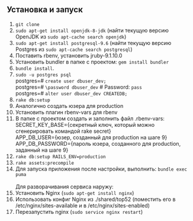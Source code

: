 ## Установка и запуск

1. `git clone`
2. `sudo apt-get install openjdk-8-jdk` (найти текущую версию OpenJDK из `sudo apt-cache search openjdk`)
3. `sudo apt-get install postgresql-9.6` (найти текущую версию Postgres из `sudo apt-cache search postgresql`)
4. Поставить rbenv, установить jruby-9.1.10.0
5. Установить bundler в папке с проектом: `gem install bundler`
6. `bundle install`.
7. `sudo -u postgres psql`<br />
postgres=# `create user dbuser_dev;`<br />
postgres=# `\password dbuser_dev`  # Password: `pass`<br />
postgres=# `alter user dbuser_dev CREATEDB;`
8. `rake db:setup`
9. Аналогично создать юзера для production
10. Установить плагин rbenv-vars для rbenv
11. В папке с проектом создать и заполнить файл .rbenv-vars:<br />
SECRET_KEY_BASE={секретный ключ, который можно сгенерировать командой rake secret}<br />
APP_DB_USER={юзер, созданный для production на шаге 9}<br />
APP_DB_PASSWORD={пароль юзера, созданного для production, заданный на шаге 9}<br />
12. `rake db:setup RAILS_ENV=production`
13. `rake assets:precompile`
14. Для запуска приложения после настройки, выполнить: `bundle exec puma`
<br /><br />Для разворачивания сервиса наружу:
15. Установить Nginx (`sudo apt-get install nginx`)
16. Использовать конфиг Nginx из ./shared/top52 (поместить его в /etc/nginx/sites-available и в /etc/nginx/sites-enabled)
17. Перезапустить nginx (`sudo service nginx restart`)
